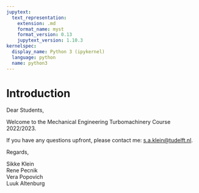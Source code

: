 ```yaml
---
jupytext:
  text_representation:
    extension: .md
    format_name: myst
    format_version: 0.13
    jupytext_version: 1.10.3
kernelspec:
  display_name: Python 3 (ipykernel)
  language: python
  name: python3
---
```


# Introduction

Dear Students,

Welcome to the Mechanical Engineering Turbomachinery Course 2022/2023.

If you have any questions upfront, please contact me: s.a.klein@tudelft.nl.   

Regards,

Sikke Klein <br>
Rene Pecnik <br>
Vera Popovich <br>
Luuk Altenburg <br>
